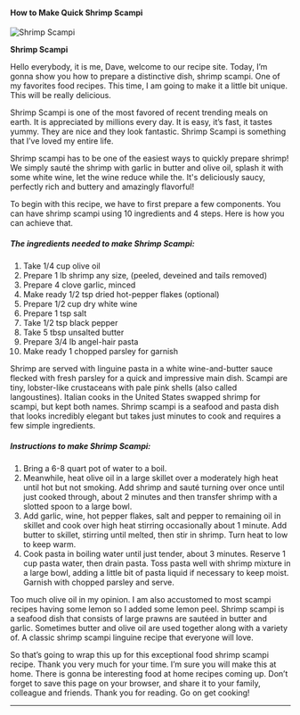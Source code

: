             

#### How to Make Quick Shrimp Scampi

![Shrimp Scampi](https://img-global.cpcdn.com/recipes/6244797619109888/751x532cq70/shrimp-scampi-recipe-main-photo.jpg)

**Shrimp Scampi**

Hello everybody, it is me, Dave, welcome to our recipe site. Today, I’m gonna show you how to prepare a distinctive dish, shrimp scampi. One of my favorites food recipes. This time, I am going to make it a little bit unique. This will be really delicious.

Shrimp Scampi is one of the most favored of recent trending meals on earth. It is appreciated by millions every day. It is easy, it’s fast, it tastes yummy. They are nice and they look fantastic. Shrimp Scampi is something that I’ve loved my entire life.

Shrimp scampi has to be one of the easiest ways to quickly prepare shrimp! We simply sauté the shrimp with garlic in butter and olive oil, splash it with some white wine, let the wine reduce while the. It's deliciously saucy, perfectly rich and buttery and amazingly flavorful!

To begin with this recipe, we have to first prepare a few components. You can have shrimp scampi using 10 ingredients and 4 steps. Here is how you can achieve that.

##### The ingredients needed to make Shrimp Scampi:

1.  Take 1/4 cup olive oil
2.  Prepare 1 lb shrimp any size, (peeled, deveined and tails removed)
3.  Prepare 4 clove garlic, minced
4.  Make ready 1/2 tsp dried hot-pepper flakes (optional)
5.  Prepare 1/2 cup dry white wine
6.  Prepare 1 tsp salt
7.  Take 1/2 tsp black pepper
8.  Take 5 tbsp unsalted butter
9.  Prepare 3/4 lb angel-hair pasta
10.  Make ready 1 chopped parsley for garnish

Shrimp are served with linguine pasta in a white wine-and-butter sauce flecked with fresh parsley for a quick and impressive main dish. Scampi are tiny, lobster-like crustaceans with pale pink shells (also called langoustines). Italian cooks in the United States swapped shrimp for scampi, but kept both names. Shrimp scampi is a seafood and pasta dish that looks incredibly elegant but takes just minutes to cook and requires a few simple ingredients.

##### Instructions to make Shrimp Scampi:

1.  Bring a 6-8 quart pot of water to a boil.
2.  Meanwhile, heat olive oil in a large skillet over a moderately high heat until hot but not smoking. Add shrimp and sauté turning over once until just cooked through, about 2 minutes and then transfer shrimp with a slotted spoon to a large bowl.
3.  Add garlic, wine, hot pepper flakes, salt and pepper to remaining oil in skillet and cook over high heat stirring occasionally about 1 minute. Add butter to skillet, stirring until melted, then stir in shrimp. Turn heat to low to keep warm.
4.  Cook pasta in boiling water until just tender, about 3 minutes. Reserve 1 cup pasta water, then drain pasta. Toss pasta well with shrimp mixture in a large bowl, adding a little bit of pasta liquid if necessary to keep moist. Garnish with chopped parsley and serve.

Too much olive oil in my opinion. I am also accustomed to most scampi recipes having some lemon so I added some lemon peel. Shrimp scampi is a seafood dish that consists of large prawns are sautéed in butter and garlic. Sometimes butter and olive oil are used together along with a variety of. A classic shrimp scampi linguine recipe that everyone will love.

So that’s going to wrap this up for this exceptional food shrimp scampi recipe. Thank you very much for your time. I’m sure you will make this at home. There is gonna be interesting food at home recipes coming up. Don’t forget to save this page on your browser, and share it to your family, colleague and friends. Thank you for reading. Go on get cooking!

* * *